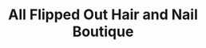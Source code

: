 ---
title: "All Flipped Out Hair and Nail Boutique"
url: /sparks/all-flipped-out-hair-and-nail-boutique/
shop: Friseur
---
